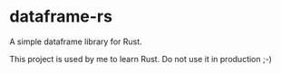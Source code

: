# dataframe-rs
A simple dataframe library for Rust.

This project is used by me to learn Rust.
Do not use it in production ;-)

